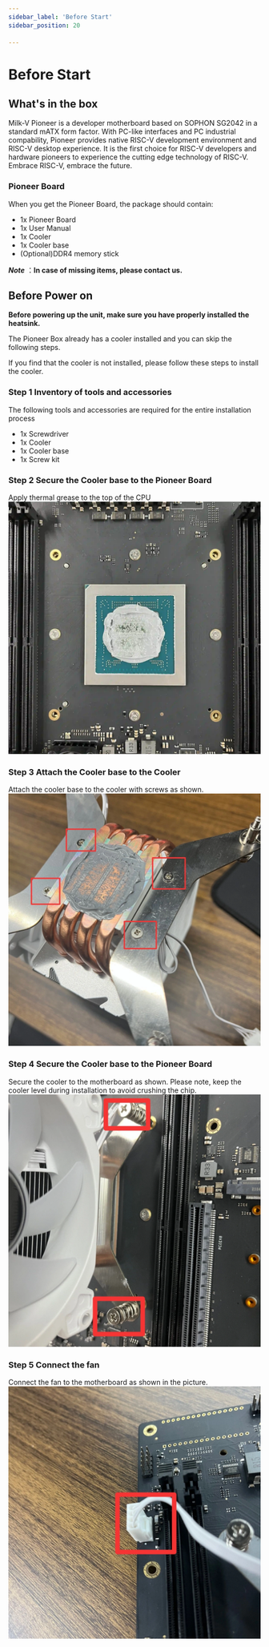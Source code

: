 ```yaml
---
sidebar_label: 'Before Start'
sidebar_position: 20

---
```


# Before Start

## What's in the box

Milk-V Pioneer is a developer motherboard based on SOPHON SG2042 in a standard mATX form factor. With PC-like interfaces and PC industrial compability, Pioneer provides native RISC-V development environment and RISC-V desktop experience. It is the first choice for RISC-V developers and hardware pioneers to experience the cutting edge technology of RISC-V. Embrace RISC-V, embrace the future. 

### Pioneer Board
When you get the Pioneer Board, the package should contain:
- 1x Pioneer Board
- 1x User Manual
- 1x Cooler
- 1x Cooler base
- (Optional)DDR4 memory stick

  
***Note*** ：**In case of missing items, please contact us.**

## Before Power on
**Before powering up the unit, make sure you have properly installed the heatsink.**   

The Pioneer Box already has a cooler installed and you can skip the following steps.

If you find that the cooler is not installed, please follow these steps to install the cooler.  

### Step 1 Inventory of tools and accessories
The following tools and accessories are required for the entire installation process
- 1x Screwdriver
- 1x Cooler
- 1x Cooler base
- 1x Screw kit  

### Step 2 Secure the Cooler base to the Pioneer Board
Apply thermal grease to the top of the CPU
![fanstep2](/docs/pioneer/fanstep2.webp)

### Step 3 Attach the Cooler base to the Cooler
Attach the cooler base to the cooler with screws as shown.
![fanstep3](/docs/pioneer/fanstep3.webp)

### Step 4 Secure the Cooler base to the Pioneer Board
Secure the cooler to the motherboard as shown. Please note, keep the cooler level during installation to avoid crushing the chip.
![fanstep4](/docs/pioneer/fanstep4.webp)

### Step 5 Connect the fan
Connect the fan to the motherboard as shown in the picture.
![fanstep5](/docs/pioneer/fanstep5.webp)

